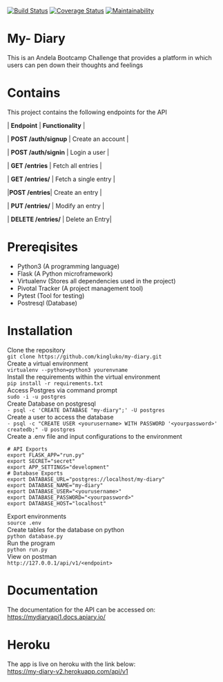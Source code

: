 [![Build Status](https://travis-ci.org/kingluko/my-diary.svg?branch=Develop-API)](https://travis-ci.org/kingluko/my-diary) [![Coverage Status](https://coveralls.io/repos/github/kingluko/my-diary/badge.svg?branch=ch-travis-config-159386973)](https://coveralls.io/github/kingluko/my-diary?branch=ch-travis-config-159386973) [![Maintainability](https://api.codeclimate.com/v1/badges/e073f9d3ab40ba7fcd93/maintainability)](https://codeclimate.com/github/kingluko/my-diary/maintainability)
# My- Diary
This is an Andela Bootcamp Challenge that provides a platform in which users can pen down their thoughts and feelings
# Contains
This project contains the following endpoints for the API

| **Endpoint** | **Functionality** |

| **POST /auth/signup** | Create an account |

| **POST /auth/signin** | Login a user |

| **GET /entries** | Fetch all entries |

| **GET /entries/<entryId>** | Fetch a single entry |

|**POST /entries**| Create an entry |

| **PUT /entries/<entryId>** | Modify an entry |

| **DELETE /entries/<entryId>** | Delete an Entry|

# Prereqisites

- Python3 (A programming language)
- Flask (A Python microframework)
- Virtualenv (Stores all dependencies used in the project)
- Pivotal Tracker (A project management tool)
- Pytest (Tool for testing)
- Postresql (Database)

# Installation
Clone the repository<br>
`git clone https://github.com/kingluko/my-diary.git`<br>
Create a virtual environment<br>
`virtualenv --python=python3 yourenvname`<br>
Install the requirements within the virtual environment<br>
`pip install -r requirements.txt`<br>
Access Postgres via command prompt<br>
`sudo -i -u postgres`<br>
Create Database on postgresql<br>
`- psql -c 'CREATE DATABASE "my-diary";' -U postgres`<br>
Create a user to access the database <br>
`- psql -c "CREATE USER <yourusername> WITH PASSWORD '<yourpassword>' createdb;" -U postgres`<br>
Create a .env file and input configurations to the environment<br>
```
# API Exports
export FLASK_APP="run.py"
export SECRET="secret"
export APP_SETTINGS="development"
# Database Exports
export DATABASE_URL="postgres://localhost/my-diary"
export DATABASE_NAME="my-diary"
export DATABASE_USER="<yourusername>"
export DATABASE_PASSWORD="<yourpassword>"
export DATABASE_HOST="localhost"
```
Export environments <br>
`source .env`<br>
Create tables for the database on python<br>
`python database.py`<br>
Run the program<br>
`python run.py`<br>
View on postman<br>
`http://127.0.0.1/api/v1/<endpoint>`

# Documentation
The documentation for the API can be accessed on:<br>
https://mydiaryapi1.docs.apiary.io/

# Heroku
The app is live on heroku with the link below:<br>
https://my-diary-v2.herokuapp.com/api/v1
